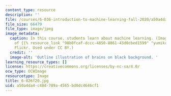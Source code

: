 ```yaml
---
content_type: resource
description: ''
file: /courses/6-036-introduction-to-machine-learning-fall-2020/a50a4da4c48d789a4565bd0dc4646cf1_6-026f20.jpg
file_size: 66479
file_type: image/jpeg
image_metadata:
  caption: In this course, students learn about machine learning. (Image courtesy
    of {{% resource_link "98b0fcaf-dccc-4850-8861-43d0cbed1599" "yumikrum" %}} on
    Flickr. Used under CC BY.)
  credit: ''
  image-alt: 'Outline illustration of brains on black background. '
learning_resource_types: []
license: https://creativecommons.org/licenses/by-nc-sa/4.0/
ocw_type: OCWImage
resourcetype: Image
title: 6-026f20.jpg
uid: a50a4da4-c48d-789a-4565-bd0dc4646cf1
---
```


